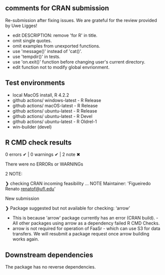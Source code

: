 ## comments for CRAN submission

Re-submission after fixing issues.
We are grateful for the review provided by Uwe Ligges!
* edit DESCRIPTION: remove 'for R' in title.
* omit single quotes.
* omit examples from unexported functions.
* use 'message()' instead of 'cat()'.
* use 'tempdir()' in tests.
* use 'on.exit()' function before changing user's current directory.
* edit function not to modify global envrionment.

## Test environments

* local MacOS install, R 4.2.2
* github actions/ windows-latest - R Release
* github actions/ macOS-latest - R Release
* github actions/ ubuntu-latest - R Release
* github actions/ ubuntu-latest - R Devel
* github actions/ ubuntu-latest - R Oldrel-1
* win-builder (devel)

## R CMD check results

0 errors ✔ | 0 warnings ✔ | 2 note ✖

There were no ERRORs or WARNINGs

2 NOTE:

❯ checking CRAN incoming feasibility ... NOTE
  Maintainer: 'Figueiredo Renato <renatof@ufl.edu>'
  
  New submission

❯ Package suggested but not available for checking: ‘arrow’

  * This is because 'arrow' package currently has an error (CRAN build). - All other packages using arrow as a dependency failed R CMD Checks.
  * arrow is not required for operation of FaaSr - which can use S3 for data transfers. We will resubmit a package request once arrow building works again.

## Downstream dependencies

The package has no reverse dependencies.